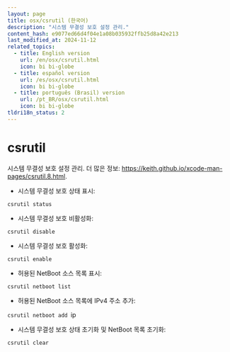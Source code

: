 ```yaml
---
layout: page
title: osx/csrutil (한국어)
description: "시스템 무결성 보호 설정 관리."
content_hash: e9077ed66d4f04e1a08b035932ffb25d8a42e213
last_modified_at: 2024-11-12
related_topics:
  - title: English version
    url: /en/osx/csrutil.html
    icon: bi bi-globe
  - title: español version
    url: /es/osx/csrutil.html
    icon: bi bi-globe
  - title: português (Brasil) version
    url: /pt_BR/osx/csrutil.html
    icon: bi bi-globe
tldri18n_status: 2
---
```

# csrutil

시스템 무결성 보호 설정 관리.
더 많은 정보: <https://keith.github.io/xcode-man-pages/csrutil.8.html>.

- 시스템 무결성 보호 상태 표시:

`csrutil status`

- 시스템 무결성 보호 비활성화:

`csrutil disable`

- 시스템 무결성 보호 활성화:

`csrutil enable`

- 허용된 NetBoot 소스 목록 표시:

`csrutil netboot list`

- 허용된 NetBoot 소스 목록에 IPv4 주소 추가:

`csrutil netboot add `<span class="tldr-var badge badge-pill bg-dark-lm bg-white-dm text-white-lm text-dark-dm font-weight-bold">ip</span>

- 시스템 무결성 보호 상태 초기화 및 NetBoot 목록 초기화:

`csrutil clear`
